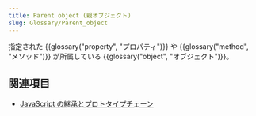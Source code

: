 ```yaml
---
title: Parent object (親オブジェクト)
slug: Glossary/Parent_object
---
```

指定された {{glossary("property", "プロパティ")}} や {{glossary("method", "メソッド")}} が所属している {{glossary("object", "オブジェクト")}}。

## 関連項目

- [JavaScript の継承とプロトタイプチェーン](/ja/docs/Web/JavaScript/Inheritance_and_the_prototype_chain)
